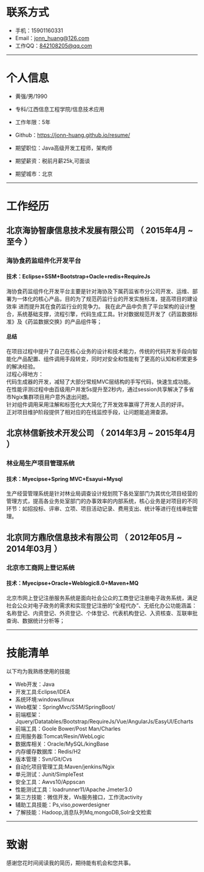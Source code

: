 


# 联系方式

- 手机：15901160331
- Email：jonn_huang@126.com 
- 工作QQ：842108205@qq.com

---

# 个人信息

 - 黄强/男/1990 
 - 专科/江西信息工程学院/信息技术应用 
 - 工作年限：5年
 - Github：https://jonn-huang.github.io/resume/

 - 期望职位：Java高级开发工程师，架构师
 - 期望薪资：税前月薪25k,可面谈
 - 期望城市：北京

---

# 工作经历

## 北京海协智康信息技术发展有限公司 （ 2015年4月 ~ 至今 ）

### 海协食药监组件化开发平台 
#### 技术：Eclipse+SSM+Bootstrap+Oacle+redis+RequireJs
海协食药监组件化开发平台主要是针对海协及下属药监省市分公司开发、运维、部署为一体化的核心产品，目的为了规范药监行业的开发实施标准，提高项目的建设效率
进而提升其在食药监行业的竞争力。
我在此产品中负责了平台架构的设计整合，系统基础支撑，流程引擎，代码生成工具。针对数据规范开发了《药监数据标准》及《药监数据交换》的产品组件等；
#### 总结
在项目过程中提升了自己在核心业务的设计和技术能力，传统的代码开发手段向智能化产品配置、组件调用手段转变，同时对安全和性能有了更高的认知和积累更多的解决经验。<br>
过程心得地方：<br>
代码生成器的开发，减轻了大部分常规MVC层结构的手写代码，快速生成功能。
在性能评测过程中由百级用户并发5s提升至2秒内，通过session共享解决了多省市Ngix集群项目用户意外退出问题。<br>
针对组件调用采用注解和标签化大大简化了开发效率赢得了开发人员的好评。<br>
正对项目维护阶段提供了相对应的在线监控手段，让问题能追溯查源。<br>

 
## 北京林信新技术开发公司 （ 2014年3月 ~ 2015年4月 ）

### 林业局生产项目管理系统 
#### 技术：Myecipse+Spring MVC+Esayui+Mysql
生产经营管理系统是针对林业局调查设计规划院下各处室部门为其优化项目经营的管理方式，提高各业务处室部门的办事效率的内部系统，核心业务是对项目的不同环节：如招投标、评审、立项、项目活动记录、费用支出、统计等进行在线审批管理。


## 北京同方鼎欣信息技术有限公司 （ 2012年05月 ~ 2014年03月 ）

### 北京市工商网上登记系统
#### 技术：Myecipse+Oracle+Weblogic8.0+Maven+MQ
北京市网上登记注册服务系统是面向社会公众的工商登记注册电子政务系统，满足社会公众对电子政务的需求和实现登记注册的“全程代办”、无纸化办公功能涵盖：名称登记、内资登记、外资登记、个体登记、代表机构登记、入资核查、互联审批查询、数据统计分析等；

---

# 技能清单

以下均为我熟练使用的技能

- Web开发：Java
- 开发工具:Eclipse/IDEA
- 系统环境:windows/linux
- Web框架：SpringMvc/SSM/SpringBoot/
- 前端框架：Jquery/Datatables/Bootstrap/RequireJs/Vue/AngularJs/EasyUI/Echarts
- 前端工具：Goole Bower/Post Man/Charles
- 应用服务器:Tomcat/Resin/WebLogic
- 数据库相关：Oracle/MySQL/kingBase
- 内存缓存数据库：Redis/H2
- 版本管理：Svn/Git/Cvs
- 自动化项目管理工具:Maven/jenkins/Ngix
- 单元测试：Junit/SimpleTest
- 安全工具：Awvs10/Appscan
- 性能测试工具：loadrunner11/Apache Jmeter3.0
- 第三方技能：微信开发，Ws服务接口，工作流activity
- 辅助工具技能：Ps,viso,powerdesigner
- 了解技能：Hadoop,消息队列Mq,mongoDB,Solr全文检索


---

# 致谢
感谢您花时间阅读我的简历，期待能有机会和您共事。
